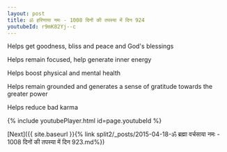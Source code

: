 ```yaml
---
layout: post
title: ॐ हरिणाया नमः - 1008 दिनों की तपस्या में दिन 924
youtubeId: r9mK82Yj--c
---
```

 
 
Helps get goodness, bliss and peace and God's blessings
 
Helps remain focused, help generate inner energy 
 
Helps boost physical and mental health 
 
Helps remain grounded and generates a sense of gratitude towards the greater power 
 
Helps reduce bad karma
 
 
 
 


{% include youtubePlayer.html id=page.youtubeId %}
 
[Next]({{ site.baseurl }}{% link  split2/_posts/2015-04-18-ॐ ब्रह्मा वर्चसाया नमः - 1008 दिनों की तपस्या में दिन 923.md%})
 
